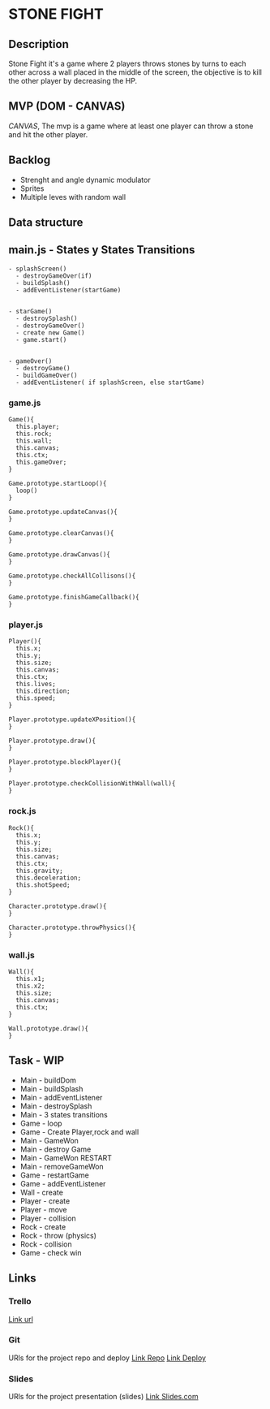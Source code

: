 # STONE FIGHT

## Description
Stone Fight it's a game where 2 players throws stones by turns to each other across a wall placed in the middle of the screen, the objective is to kill the other player by decreasing the HP.


## MVP (DOM - CANVAS)
*CANVAS*, The mvp is a game where at least one player can throw a stone and hit the other player.

## Backlog
- Strenght and angle dynamic modulator
- Sprites
- Multiple leves with random wall 


## Data structure

## main.js - States y States Transitions
```
- splashScreen()
  - destroyGameOver(if)
  - buildSplash()
  - addEventListener(startGame)
  
  
- starGame()
  - destroySplash()
  - destroyGameOver()
  - create new Game()
  - game.start()
  
  
- gameOver()
  - destroyGame()
  - buildGameOver()
  - addEventListener( if splashScreen, else startGame) 
```

### game.js
```
Game(){
  this.player;
  this.rock;
  this.wall;
  this.canvas;
  this.ctx;
  this.gameOver;
}

Game.prototype.startLoop(){
  loop()
}

Game.prototype.updateCanvas(){
}

Game.prototype.clearCanvas(){
}

Game.prototype.drawCanvas(){
}

Game.prototype.checkAllCollisons(){
}

Game.prototype.finishGameCallback(){
}
```

### player.js
```
Player(){
  this.x;
  this.y;
  this.size;
  this.canvas;
  this.ctx;
  this.lives;
  this.direction;
  this.speed;
}

Player.prototype.updateXPosition(){
}

Player.prototype.draw(){
}

Player.prototype.blockPlayer(){
}

Player.prototype.checkCollisionWithWall(wall){
}
```

### rock.js
```
Rock(){
  this.x;
  this.y;
  this.size;
  this.canvas;
  this.ctx;
  this.gravity;
  this.deceleration;
  this.shotSpeed;
}

Character.prototype.draw(){
}

Character.prototype.throwPhysics(){
}

```

### wall.js
```
Wall(){
  this.x1;
  this.x2;
  this.size;
  this.canvas;
  this.ctx;
}

Wall.prototype.draw(){
}
```
## Task - WIP
- Main - buildDom
- Main - buildSplash
- Main - addEventListener
- Main - destroySplash
- Main - 3 states transitions
- Game - loop
- Game - Create Player,rock and wall
- Main - GameWon
- Main - destroy Game
- Main - GameWon RESTART
- Main - removeGameWon
- Game - restartGame
- Game - addEventListener
- Wall - create
- Player - create
- Player - move
- Player - collision
- Rock - create
- Rock - throw (physics)
- Rock - collision
- Game - check win

## Links


### Trello
[Link url](https://trello.com/b/7AltuuZb/stone-fight-kanban)


### Git
URls for the project repo and deploy
[Link Repo](https://github.com/zebader/Stone-Fight)
[Link Deploy]()


### Slides
URls for the project presentation (slides)
[Link Slides.com]()
